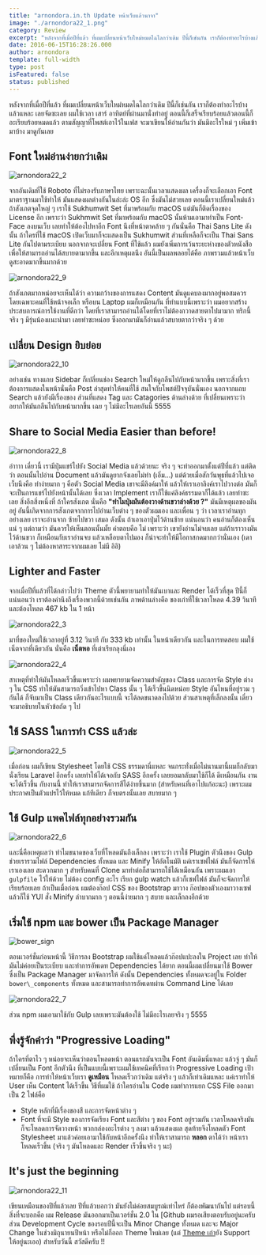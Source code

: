 ```yaml
---
title: "arnondora.in.th Update หน้าเว็บแล้วนาจา"
image: "./arnondora22_1.png"
category: Review
excerpt: "หลังจากที่เมื่อปีที่แล้ว ที่ผมเปลี่ยนหน้าเว็บใหม่หมดไฉไลกว่าเดิม ปีนี้ก็เช่นกัน เราก็ต้องทำอะไรบ้างแล้วแหละ เลยจัดซะเลย ผมใช้เวลา เสาร์ อาทิตย์ที่ผ่านมานั่งทำอยู่ ตอนนี้ก็เสร็จเรียบร้อยแล้วตอนนี้ก็อะเรียบร้อยหมดแล้ว ตามสัญญาที่โพสต์เอาไว้ในเฟส"
date: 2016-06-15T16:28:26.000
author: arnondora
template: full-width
type: post
isFeatured: false
status: published
---
```


หลังจากที่เมื่อปีที่แล้ว ที่ผมเปลี่ยนหน้าเว็บใหม่หมดไฉไลกว่าเดิม ปีนี้ก็เช่นกัน เราก็ต้องทำอะไรบ้างแล้วแหละ เลยจัดซะเลย ผมใช้เวลา เสาร์ อาทิตย์ที่ผ่านมานั่งทำอยู่ ตอนนี้ก็เสร็จเรียบร้อยแล้วตอนนี้ก็อะเรียบร้อยหมดแล้ว ตามสัญญาที่โพสต์เอาไว้ในเฟส จะมาเขียนให้อ่านกันว่า มันมีอะไรใหม่ ๆ เพิ่มเข้ามาบ้าง มาดูกันเลย

## Font ใหม่อ่านง่ายกว่าเดิม
![arnondora22_2](./arnondora22_2.png)

จากอันเดิมที่ใช้ Roboto ที่ไม่รองรับภาษาไทย เพราะฉะนั้นเวลาแสดงผล เครื่องก็จะเลือกเอา Font มาตราฐานมาใช้ทำให้ มันแสดงผลต่างกันในล่ะล่ะ OS อีก ซึ่งมันไม่สวยเลย ตอนนี้เราเปลี่ยนใหม่แล้ว ถ้าสังเกตจุดใหญ่ ๆ เราใช้ Sukhumwit Set ที่มาพร้อมกับ macOS แต่มันก็ติดเรื่องของ License อีก เพราะว่า Sukhmwit Set ที่มาพร้อมกับ macOS นั้นห้ามเอามาทำเป็น Font-Face ลงบนเว็บ เลยทำให้ต้องไปหาอีก Font นึงที่หน้าตาคล้าย ๆ กันนั่นคือ Thai Sans Lite ดังนั้น ถ้าใครที่ใช้ macOS เปิดเว็บมาก็จะแสดงเป็น Sukhumwit ส่วนที่เหลือก็จะเป็น Thai Sans Lite กันไปตามระเบียบ นอกจากจะเปลี่ยน Font ที่ใช้แล้ว ผมยังเพิ่มการเว้นระยะห่างของตัวหนังสือ เพื่อให้สามารถอ่านได้สบายตามากขึ้น และอีกเหตุผลนึง อันนี้เป็นผลพลอยได้คือ ภาพรวมแล้วหน้าเว็บดูสะอาดมากขึ้นมากด้วย

![arnondora22_9](./arnondora22_9.png)

ถ้าสังเกตมากหน่อยจะเห็นได้ว่า ความกว้างของการแสดง Content มันดูแคบลงมากอยู่พอสมควร โดยเฉพาะคนที่ใช้หน้าจอเล็ก หรือบน Laptop ผมก็เหมือนกัน ที่ทำแบบนี้เพราะว่า ผมอยากสร้างประสบการณ์การใช้งานที่ดีกว่า โดยที่เราสามารถอ่านได้โดยที่เราไม่ต้องกวาดสายตาไปมามาก ทริกนี้จริง ๆ มีรุ่นน้องแนะนำมา เลยทำซะหน่อย ซึ่งออกมามันก็อ่านแล้วสบายตากว่าจริง ๆ ด้วย

## เปลี่ยน Design ยิบย่อย
![arnondora22_10](./arnondora22_10.png)

อย่างเช่น ทางแถบ Sidebar ก็เปลี่ยนช่อง Search ใหม่ให้ดูกลืนไปกับหน้ามากขึ้น เพราะสิ่งที่เราต้องการแสดงในหน้านั่นคือ Post ล่าสุดทำให้คนที่ใช้ สนใจกับโพสต์ปัจจุบันนั่นเอง นอกจากแถบ Search แล้วยังมีเรื่องของ ส่วนที่แสดง Tag และ Catagories ด้านล่างด้วย  ที่เปลี่ยนเพราะว่า อยากให้มันกลืนไปกับหน้ามากขึ้น เฉย ๆ ไม่มีอะไรเลยอันนี้ 5555


## Share to Social Media Easier than before!

![arnondora22_8](./arnondora22_8.png)

อ่าาาา เดี๋ยวนี้ เรามีปุ่มแชร์ไปยัง Social Media แล้วด้วยนะ จริง ๆ จะทำออกมาตั้งแต่ปีที่แล้ว แต่ติดว่า ตอนนั้นไปอ่าน Document แล้วมันดูยากจังเลยไม่ทำ (เอิ่ม...) แต่ด้วยเมื่อสักวันพุธที่แล้วไปเจอเว็บนึงคือ ทำง่ายมาก ๆ คือตัว Social Media เขาจะมีลิงค์มาให้ แล้วให้เราเอาลิงค์เราไปวางต่อ มันก็จะเป็นการแชร์ไปยังหน้านั้นได้เลย ซึ่งเวลา Implement เราก็ใช้แค่ลิงค์ธรรมดาก็ได้แล้ว เลยทำซะเลย
สิ่งอีกสิ่งหนึ่งที่ ถ้าใครสังเกต นั่นคือ **"ทำไมปุ่มมันต้องวางด้านขวาล่างด้วย ?"** มันมีเหตุผลของมันอยู่ อันนี้เกิดจากการสังเกตจากการไปอ่านเว็บต่าง ๆ ของตัวผมเอง และเพื่อน ๆ ว่า เวลาเราอ่านทุกอย่างเลย เราจะอ่านจาก ซ้ายไปขวา เสมอ ดังนั้น ถ้าเอาเอาปุ่มไว้ด้านซ้าย แน่นอนว่า คนอ่านก็ต้องเห็นแน่ ๆ แต่ถามว่า มันควรให้เห็นตอนนั้นมั้ย คำตอบคือ ไม่ เพราะว่า เขายังอ่านไม่จบเลย แต่ถ้าเราวางมันไว้ด้านขวา ก็เหมือนกับเราอ่านจบ แล้วเหลือบตาไปมอง ก็น่าจะทำให้มีโอกาสกดมากกว่านั่นเอง (เดาเอาล้วน ๆ ไม่ต้องหาสาระจากผมเลย ไม่มี อิอิ)

## Lighter and Faster
จากเมื่อปีที่แล้วที่ได้กล่าวไปว่า Theme ตัวนี้พยายามทำให้มันเบาและ Render ได้เร็วที่สุด ปีนี้ก็แน่นอนว่า เราต้องคำนึงถึงเรื่องพวกนี้ด้วยเช่นกัน ภาพด้านล่างคือ ของเก่าที่ใช้เวลาโหลด 4.39 วินาที และต้องโหลด 467 kb ใน 1 หน้า

![arnondora22_3](./arnondora22_3.png)

มาที่ของใหม่ใช้เวลาอยู่ที่ 3.12 วินาที กับ 333 kb เท่านั้น ในหน้าเดียวกัน และในการทดสอบ ผมใช้เน็ตจากที่เดียวกัน นั่นคือ **เน็ตหอ** ที่เต่าเรียกลุงนี่เอง

![arnondora22_4](./arnondora22_4.png)

สาเหตุที่ทำให้มันโหลดเร็วขึ้นเพราะว่า ผมพยายามจัดความสำคัญของ Class และการจัด Style ต่าง ๆ ใน CSS ทำให้มันสามารถวิ่งเข้าไปหา Class นั้น ๆ ได้เร็วขึ้นนิดหน่อย Style อันไหนที่อยู่รวม ๆ กันได้ ก็จับมาเป็น Class เดียวกันอะไรแบบนี้ จะได้ลดขนาดลงไปด้วย ส่วนสาเหตุที่เล็กลงนั้น เดี๋ยวจะมาอธิบายในหัวข้อถัด ๆ ไป

## ใช้ SASS ในการทำ CSS แล้วล่ะ
![arnondora22_5](./arnondora22_5.png)

เมื่อก่อน ผมก็เขียน Stylesheet โดยใช้ CSS ธรรมดานี่แหละ จนกระทั่งเมื่อไม่นานมานี้ผมก็กลับมานั่งเรียน Laravel อีกครั้ง เลยทำให้ได้เจอกับ SASS อีกครั้ง เลยยอมกลับมาใช้ก็ได้ ดีเหมือนกัน งานจะได้เร็วขึ้น กับงานนี้ ทำให้เราสามารถจัดการสีได้ง่ายขึ้นมาก (สำหรับคนที่เอาไปแก้อะนะ) เพราะผมประกาศเป็นตัวแปรไว้ให้หมด แก้ทีเดียว ก็จบตรงนั้นเลย สบายมาก ๆ

## ใช้ Gulp แพคไฟล์ทุกอย่างรวมกัน
![arnondora22_6](./arnondora22_6.png)

และนี่คือเหตุผลว่า ทำไมขนาดของเว็บที่โหลดมันถึงเล็กลง เพราะว่า เราใช้ Plugin ตัวนึงของ Gulp ช่วยเรารวมไฟล์ Dependencies ทั้งหมด และ Minify ให้อัตโนมัติ แค่เราเซฟไฟล์ มันก็จัดการให้เราเองเลย สะดวกมาก ๆ สำหรับคนที่ Clone มาทำต่อก็สามารถใช้ได้เหมือนกัน เพราะผมเอา `gulpfile` ไว้ให้ด้วย ไม่ต้อง config อะไร เรียก gulp watch แล้วก็เซฟไฟล์ มันก็จะจัดการให้เรียบร้อยเลย ถ้าเป็นเมื่อก่อน ผมต้องก๊อป CSS ของ Bootstrap มาวาง ก๊อปของตัวเองมาวางเซฟ แล้วก็ใช้ YUI สั่ง Minify ลำบากมาก ๆ ตอนนี้ง่ายมาก ๆ สบาย และเล็กลงอีกด้วย

## เริ่มใช้ npm และ bower เป็น Package Manager
![bower_sign](./bower_sign.png)

ตอนเวอร์ชั่นก่อนหน้านี้ วิธีการลง Bootstrap ผมใช้แค่โหลดแล้วก๊อปแปะลงใน Project เลย ทำให้มันไม่ค่อยเป็นระเบียบ และทำการอัพเดท Dependencies ได้ยาก ตอนนี้ผมเปลี่ยนมาใช้ Bower ซึ่งเป็น Package Manager มาจัดการให้ ดังนั้น Dependencies ทั้งหมดจะอยู่ใน Folder `bower\_components` ทั้งหมด และสามารถทำการอัพเดทผ่าน Command Line ได้เลย

![arnondora22_7](./arnondora22_7.png)

ส่วน npm ผมเอามาใช้กับ Gulp เลยเพราะมันต้องใช้ ไม่มีอะไรเลยจริง ๆ 5555

## พึ่งรู้จักคำว่า "Progressive Loading"
ถ้าใครที่ตาไว ๆ หน่อยจะเห็นว่าตอนโหลดหน้า ตอนแรกมันจะเป็น Font อันเดิมนี่แหละ แล้วจู่ ๆ มันก็เปลี่ยนเป็น Font อีกตัวนึง ที่เป็นแบบนี้เพราะผมใช้เทคนิคที่เรียกว่า Progressive Loading เป้าหมายก็คือ การทำให้หน้าเว็บเรา **ดูเหมือน** โหลดเร็วกว่าเดิม แต่จริง ๆ แล้วก็เท่าเดิมแหละ แค่เราทำให้ User เห็น Content ได้เร็วขึ้น
วิธีที่ผมใช้ ถ้าใครอ่านใน Code ผมทำการแยก CSS File ออกมาเป็น 2 ไฟล์คือ

* Style หลักที่มีเรื่องของสี และการจัดหน้าต่าง ๆ
* Font ที่จะมี Style ของการจัดเรียง Font และสีต่าง ๆ ของ Font อยู่รวมกัน
เวลาโหลดจริงมันก็จะโหลดการจัดวางหน้า พวกกล่องอะไรต่าง ๆ ลงมา แล้วแสดงผล สุดท้ายจึงโหลดตัว Font Stylesheet มาแล้วค่อยเอามาใช้กับหน้าอีกครั้งนึง ทำให้เราสามารถ **หลอก** ตาได้ว่า หน้าเราโหลดเร็วขึ้น (จริง ๆ มันโหลดและ Render เร็วขึ้นจริง ๆ นะ)

## It's just the beginning

![arnondora22_11](./arnondora22_11.png)

เขียนเหมือนของปีที่แล้วเลย ปีที่แล้วบอกว่า มันยังไม่ค่อยสมบูรณ์เท่าไหร่ ก็ต้องพัฒนากันไป แต่รอบนี้สิ่งที่จะบอกคือ ผม Release มันออกมาเป็นเวอร์ชั่น 2.0 ใน [Github ผมรอเสียงตอบรับอยู่นะครับ ส่วน Development Cycle ของรอบปีนี้จะเป็น Minor Change ทั้งหมด และจะ Major Change ในช่วงมิถุนายนปีหน้า หรือไม่ก็ออก Theme ใหม่เลย (แต่ [Theme เก่า][11]ยัง Support ให้อยู่นะเออ) สำหรับวันนี้ สวัสดีครับ !!

[11]: https://github.com/arnondora/wordpress-paper-theme
